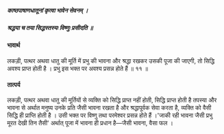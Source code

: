 ##### काष्ठपाषाणधातूनां कृत्वा भावेन सेवनम् ।
##### श्रद्धया च तया सिद्धस्तस्यः विष्णुः प्रसीदति ॥

#### भावार्थ

लकड़ी, पत्थर अथवा धातु की मूर्ति में प्रभु की भावना और श्रद्धा रखकर उसकी पूजा की जाएगी, तो सिद्धि अवश्य प्राप्त होती है । प्रभु इस भक्त पर अवश्य प्रसन्न होते हैं ॥ ११ ॥

#### तात्पर्य

लकड़ी, पत्थर अथवा धातु की मूर्तियों से व्यक्ति को सिद्धि प्राप्त नहीं होती, सिद्धि प्राप्त होती है तपस्या और भावना से अर्थात मनुष्य उनके प्रति जैसी भावना रखता है और श्रद्धापूर्वक सेवा करता है, व्यक्ति को वैसी सिद्धि ही प्राप्ति होती है । उसी भक्त पर विष्णु तथा परमेश्वर प्रसन्न होते हैं ।'जाकी रही भावना जैसी प्रभु मूरत देखी तिन तैसी' अर्थात् पूजा में भावना ही प्रधान है—जैसी भावना, वैसा फल ।